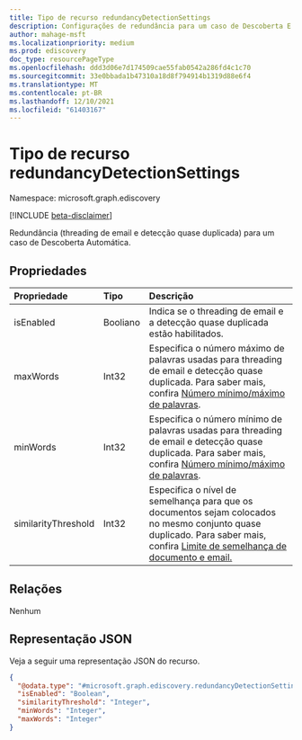 ```yaml
---
title: Tipo de recurso redundancyDetectionSettings
description: Configurações de redundância para um caso de Descoberta E.
author: mahage-msft
ms.localizationpriority: medium
ms.prod: ediscovery
doc_type: resourcePageType
ms.openlocfilehash: ddd3d06e7d174509cae55fab0542a286fd4c1c70
ms.sourcegitcommit: 33e0bbada1b47310a18d8f794914b1319d88e6f4
ms.translationtype: MT
ms.contentlocale: pt-BR
ms.lasthandoff: 12/10/2021
ms.locfileid: "61403167"
---
```

# <a name="redundancydetectionsettings-resource-type"></a>Tipo de recurso redundancyDetectionSettings

Namespace: microsoft.graph.ediscovery

[!INCLUDE [beta-disclaimer](../../includes/beta-disclaimer.md)]

Redundância (threading de email e detecção quase duplicada) para um caso de Descoberta Automática.

## <a name="properties"></a>Propriedades

|Propriedade|Tipo|Descrição|
|:---|:---|:---|
|isEnabled|Booliano|Indica se o threading de email e a detecção quase duplicada estão habilitados.|
|maxWords|Int32|Especifica o número máximo de palavras usadas para threading de email e detecção quase duplicada. Para saber mais, confira [Número mínimo/máximo de palavras](/microsoft-365/compliance/configure-search-and-analytics-settings-in-advanced-ediscovery#near-duplicates-and-email-threading).|
|minWords|Int32|Especifica o número mínimo de palavras usadas para threading de email e detecção quase duplicada. Para saber mais, confira [Número mínimo/máximo de palavras](/microsoft-365/compliance/configure-search-and-analytics-settings-in-advanced-ediscovery#near-duplicates-and-email-threading).|
|similarityThreshold|Int32|Especifica o nível de semelhança para que os documentos sejam colocados no mesmo conjunto quase duplicado. Para saber mais, confira [Limite de semelhança de documento e email.](/microsoft-365/compliance/configure-search-and-analytics-settings-in-advanced-ediscovery#near-duplicates-and-email-threading)|

## <a name="relationships"></a>Relações

Nenhum

## <a name="json-representation"></a>Representação JSON

Veja a seguir uma representação JSON do recurso.
<!-- {
  "blockType": "resource",
  "@odata.type": "microsoft.graph.ediscovery.redundancyDetectionSettings"
}
-->

``` json
{
  "@odata.type": "#microsoft.graph.ediscovery.redundancyDetectionSettings",
  "isEnabled": "Boolean",
  "similarityThreshold": "Integer",
  "minWords": "Integer",
  "maxWords": "Integer"
}
```
